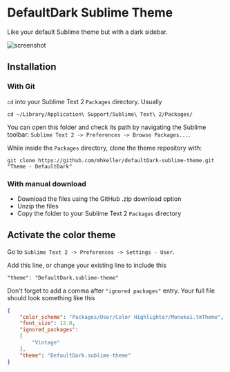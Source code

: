 DefaultDark Sublime Theme
===

Like your default Sublime theme but with a dark sidebar.

![screenshot](https://cloud.githubusercontent.com/assets/498744/3799942/13ade2f8-1bf3-11e4-8f1d-2c26d0a3bb66.png)

## Installation

### With Git

`cd` into your Sublime Text 2 `Packages` directory. Usually

````
cd ~/Library/Application\ Support/Sublime\ Text\ 2/Packages/
````

You can open this folder and check its path by navigating the Sublime toolbar: `Sublime Text 2 -> Preferences -> Browse Packages...`.

While inside the `Packages` directory, clone the theme repository with:

````
git clone https://github.com/mhkeller/defaultDark-sublime-theme.git "Theme - DefaultDark"
`````

### With manual download

* Download the files using the GitHub .zip download option
* Unzip the files
* Copy the folder to your Sublime Text 2 `Packages` directory

## Activate the color theme

Go to `Sublime Text 2 -> Preferences -> Settings - User`.

Add this line, or change your existing line to include this

````
"theme": "DefaultDark.sublime-theme"
````

Don't forget to add a comma after `"ignored packages"` entry. Your full file should look something like this

````json
{
	"color_scheme": "Packages/User/Color Highlighter/Monokai.tmTheme",
	"font_size": 12.0,
	"ignored_packages":
	[
		"Vintage"
	],
	"theme": "DefaultDark.sublime-theme"
}

````
